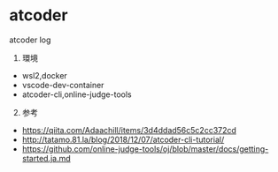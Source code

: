 ﻿# atcoder

atcoder log

1. 環境
- wsl2,docker
- vscode-dev-container
- atcoder-cli,online-judge-tools

2. 参考
- https://qiita.com/Adaachill/items/3d4ddad56c5c2cc372cd
- http://tatamo.81.la/blog/2018/12/07/atcoder-cli-tutorial/
- https://github.com/online-judge-tools/oj/blob/master/docs/getting-started.ja.md

